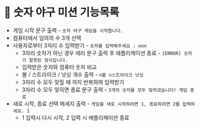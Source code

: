 # 📝 숫자 야구 미션 기능목록

- 게임 시작 문구 출력 - `숫자 야구 게임을 시작합니다. `
- 컴퓨터에서 임의의 수 3개 선택
- 사용자로부터 3자리 수 입력받기 - `숫자를 입력해주세요 : nnn`
  - 3자리 숫자가 아닌 경우 에러 문구 출력 후 애플리케이션 종료 - `[ERROR] 숫자가 잘못된 형식입니다. `
  - 입력받은 숫자와 컴퓨터 숫자 비교
  - 볼 / 스트라이크 / 낫싱 개수 출력 - `n볼 n스트라이크 낫싱`
  - 3자리 수 모두 맞힐 때 까지 반복하여 입력받기
  - 3자리 수 모두 맞히면 종료 문구 출력 - `3개의 숫자를 모두 맞히셨습니다! 게임 종료`
- 새로 시작, 종료 선택 메세지 출력 - `게임을 새로 시작하려면 1, 종료하려면 2를 입력하세요.
1`
  - 1 입력시 다시 시작, 2 입력 시 애플리케이션 종료